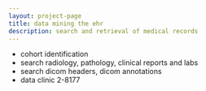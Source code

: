 ```yaml
---
layout: project-page
title: data mining the ehr
description: search and retrieval of medical records
---
```


- cohort identification
- search radiology, pathology, clinical reports and labs 
- search dicom headers, dicom annotations
- data clinic 2-8177

             
 
 
 
